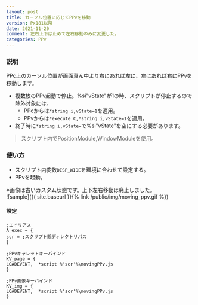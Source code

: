 ```yaml
---
layout: post
title: カーソル位置に応じてPPvを移動
version: Px181以降
date: 2021-11-20
comment: 左右上下は止めて左右移動のみに変更した。
categories: PPv
---
```

### 説明
PPc上のカーソル位置が画面真ん中より右にあれば左に、左にあれば右にPPvを移動します。
- 複数枚のPPv起動で停止。%si"vState"が1の時、スクリプトが停止するので除外対象には、
  - PPcからは`*string i,vState=1`を適用。
  - PPvからは`*execute C,*string i,vState=1`を適用。
- 終了時に`*string i,vState=`で%si"vState"を空にする必要があります。

> スクリプト内でPositionModule,WindowModuleを使用。

### 使い方
 - スクリプト内変数`DISP_WIDE`を環境に合わせて設定する。
 - PPvを起動。

※画像は古いカスタム状態です。上下左右移動は廃止しました。
<BR>
![sample]({{ site.baseurl }}{% link /public/img/moving_ppv.gif %})

#### 設定
```clean
;エイリアス
A_exec = {
scr = ;スクリプト親ディレクトリパス
}

;PPvキャレットキーバインド
KV_page = {
LOADEVENT,  *script %'scr'%\movingPPv.js
}

;PPv画像キーバインド
KV_img = {
LOADEVENT,  *script %'scr'%\movingPPv.js
}
```
<BR>
<script src="https://gist.github.com/tar80/8e01a61938a3068501a1fa210e860030.js"></script>
